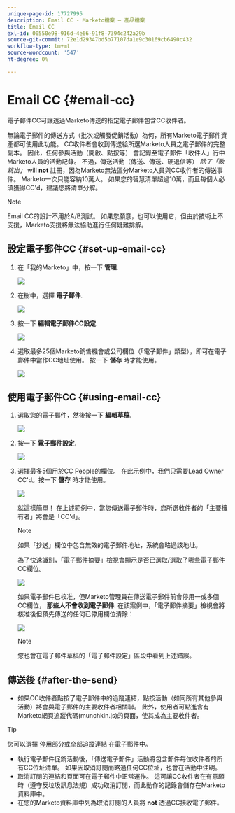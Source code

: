 ```yaml
---
unique-page-id: 17727995
description: Email CC - Marketo檔案 — 產品檔案
title: Email CC
exl-id: 00550e98-916d-4e66-91f8-7394c242a29b
source-git-commit: 72e1d29347bd5b77107da1e9c30169cb6490c432
workflow-type: tm+mt
source-wordcount: '547'
ht-degree: 0%

---
```


# Email CC {#email-cc}

電子郵件CC可讓透過Marketo傳送的指定電子郵件包含CC收件者。

無論電子郵件的傳送方式（批次或觸發促銷活動）為何，所有Marketo電子郵件資產都可使用此功能。 CC收件者會收到傳送給所選Marketo人員之電子郵件的完整副本。 因此，任何參與活動（開啟、點按等） 會記錄至電子郵件「收件人」行中Marketo人員的活動記錄。 不過，傳送活動（傳送、傳送、硬退信等） _除了「軟跳出」_ will **not** 註冊，因為Marketo無法區分Marketo人員與CC收件者的傳送事件。 Marketo一次只能容納10萬人。 如果您的智慧清單超過10萬，而且每個人必須獲得CC&#39;d，建議您將清單分解。

>[!NOTE]
>
>Email CC的設計不用於A/B測試。 如果您願意，也可以使用它，但由於技術上不支援，Marketo支援將無法協助進行任何疑難排解。

## 設定電子郵件CC {#set-up-email-cc}

1. 在「我的Marketo」中，按一下 **管理**.

   ![](assets/one.png)

1. 在樹中，選擇 **電子郵件**.

   ![](assets/two.png)

1. 按一下 **編輯電子郵件CC設定**.

   ![](assets/three.png)

1. 選取最多25個Marketo銷售機會或公司欄位（「電子郵件」類型），即可在電子郵件中當作CC地址使用。 按一下 **儲存** 時才能使用。

   ![](assets/four.png)

## 使用電子郵件CC {#using-email-cc}

1. 選取您的電子郵件，然後按一下 **編輯草稿**.

   ![](assets/five.png)

1. 按一下 **電子郵件設定**.

   ![](assets/six.png)

1. 選擇最多5個用於CC People的欄位。 在此示例中，我們只需要Lead Owner CC&#39;d。按一下 **儲存** 時才能使用。

   ![](assets/seven.png)

   就這樣簡單！ 在上述範例中，當您傳送電子郵件時，您所選收件者的「主要擁有者」將會是「CC&#39;d」。

   >[!NOTE]
   >
   >如果「抄送」欄位中包含無效的電子郵件地址，系統會略過該地址。

   為了快速識別，「電子郵件摘要」檢視會顯示是否已選取/選取了哪些電子郵件CC欄位。

   ![](assets/eight.png)

   如果電子郵件已核准，但Marketo管理員在傳送電子郵件前會停用一或多個CC欄位， **那些人不會收到電子郵件**. 在該案例中，「電子郵件摘要」檢視會將核准後但預先傳送的任何已停用欄位清除：

   ![](assets/removal.png)

   >[!NOTE]
   >
   >您也會在電子郵件草稿的「電子郵件設定」區段中看到上述錯誤。

## 傳送後 {#after-the-send}

* 如果CC收件者點按了電子郵件中的追蹤連結，點按活動（如同所有其他參與活動）將會與電子郵件的主要收件者相關聯。 此外，使用者可點進含有Marketo網頁追蹤代碼(munchkin.js)的頁面，使其成為主要收件者。

>[!TIP]
>
>您可以選擇 [停用部分或全部追蹤連結](/help/marketo/product-docs/email-marketing/general/functions-in-the-editor/disable-tracking-for-an-email-link.md) 在電子郵件中。

* 執行電子郵件促銷活動後，「傳送電子郵件」活動將包含郵件每位收件者的所有CC位址清單。 如果因取消訂閱而略過任何CC位址，也會在活動中注明。
* 取消訂閱的連結和頁面可在電子郵件中正常運作。 這可讓CC收件者在有意願時（遵守反垃圾訊息法規）成功取消訂閱，而此動作的記錄會儲存在Marketo資料庫中。
* 在您的Marketo資料庫中列為取消訂閱的人員將 **not** 透過CC接收電子郵件。
